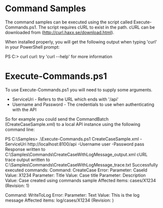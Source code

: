 ﻿Command Samples
===============

The command samples can be executed using the script called Execute-Commands.ps1.
The script requires cURL to exist in the path. cURL can be downloaded from (http://curl.haxx.se/download.html).

When installed properly, you will get the following output when typing 'curl'<Enter> in your PowerShell prompt:

   PS C:\> curl
   curl: try 'curl --help' for more information
   
Execute-Commands.ps1
====================

To use Execute-Commands.ps1 you will need to supply some arguments.
* ServiceUri - Refers to the URL which ends with '/api'
* Username and Password - The credentials to use when authenticating with the API

So for example you could send the CommandBatch (CreateCaseSample.xml) to a local API instance using the following command line:

   PS C:\Samples> .\Execute-Commands.ps1 CreateCaseSample.xml -ServiceUri http://localhost:8100/api -Username user -Password pass
   Response written to C:\Samples\Commands\CreateCaseWithLogMessage_output.xml
   cURL trace output written to C:\Samples\Commands\CreateCaseWithLogMessage_trace.txt
   Successfully executed commands:
   Command: CreateCase
     Error:
      Parameter: CaseId
          Value: X1234
      Parameter: Title
          Value: Case title
      Parameter: Description
          Value: Case created using commands sample
   Affected items:
      cases/X1234 (Revision: 1)
	  
   Command: WriteToLog
     Error:
      Parameter: Text
          Value: This is the log message
   Affected items:
      log/cases/X1234 (Revision: )

